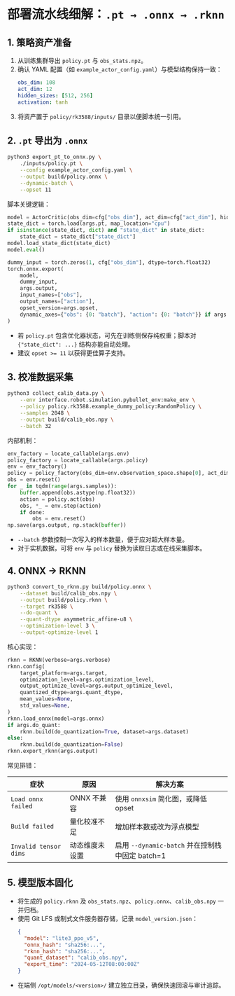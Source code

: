 # 部署流水线细解：`.pt → .onnx → .rknn`

## 1. 策略资产准备

1. 从训练集群导出 `policy.pt` 与 `obs_stats.npz`。
2. 确认 YAML 配置（如 `example_actor_config.yaml`）与模型结构保持一致：
   ```yaml
   obs_dim: 108
   act_dim: 12
   hidden_sizes: [512, 256]
   activation: tanh
   ```
3. 将资产置于 `policy/rk3588/inputs/` 目录以便脚本统一引用。

## 2. `.pt` 导出为 `.onnx`

```bash
python3 export_pt_to_onnx.py \
    ./inputs/policy.pt \
    --config example_actor_config.yaml \
    --output build/policy.onnx \
    --dynamic-batch \
    --opset 11
```

脚本关键逻辑：

```python
model = ActorCritic(obs_dim=cfg["obs_dim"], act_dim=cfg["act_dim"], hidden_sizes=cfg["hidden_sizes"], activation=cfg.get("activation", "tanh"))
state_dict = torch.load(args.pt, map_location="cpu")
if isinstance(state_dict, dict) and "state_dict" in state_dict:
    state_dict = state_dict["state_dict"]
model.load_state_dict(state_dict)
model.eval()

dummy_input = torch.zeros(1, cfg["obs_dim"], dtype=torch.float32)
torch.onnx.export(
    model,
    dummy_input,
    args.output,
    input_names=["obs"],
    output_names=["action"],
    opset_version=args.opset,
    dynamic_axes={"obs": {0: "batch"}, "action": {0: "batch"}} if args.dynamic_batch else None,
)
```

- 若 `policy.pt` 包含优化器状态，可先在训练侧保存纯权重；脚本对 `{"state_dict": ...}` 结构亦能自动处理。
- 建议 `opset >= 11` 以获得更佳算子支持。

## 3. 校准数据采集

```bash
python3 collect_calib_data.py \
    --env interface.robot.simulation.pybullet_env:make_env \
    --policy policy.rk3588.example_dummy_policy:RandomPolicy \
    --samples 2048 \
    --output build/calib_obs.npy \
    --batch 32
```

内部机制：

```python
env_factory = locate_callable(args.env)
policy_factory = locate_callable(args.policy)
env = env_factory()
policy = policy_factory(obs_dim=env.observation_space.shape[0], act_dim=env.action_space.shape[0])
obs = env.reset()
for _ in tqdm(range(args.samples)):
    buffer.append(obs.astype(np.float32))
    action = policy.act(obs)
    obs, *_ = env.step(action)
    if done:
        obs = env.reset()
np.save(args.output, np.stack(buffer))
```

- `--batch` 参数控制一次写入的样本数量，便于应对超大样本量。
- 对于实机数据，可将 `env` 与 `policy` 替换为读取日志或在线采集脚本。

## 4. ONNX → RKNN

```bash
python3 convert_to_rknn.py build/policy.onnx \
    --dataset build/calib_obs.npy \
    --output build/policy.rknn \
    --target rk3588 \
    --do-quant \
    --quant-dtype asymmetric_affine-u8 \
    --optimization-level 3 \
    --output-optimize-level 1
```

核心实现：

```python
rknn = RKNN(verbose=args.verbose)
rknn.config(
    target_platform=args.target,
    optimization_level=args.optimization_level,
    output_optimize_level=args.output_optimize_level,
    quantized_dtype=args.quant_dtype,
    mean_values=None,
    std_values=None,
)
rknn.load_onnx(model=args.onnx)
if args.do_quant:
    rknn.build(do_quantization=True, dataset=args.dataset)
else:
    rknn.build(do_quantization=False)
rknn.export_rknn(args.output)
```

常见排错：

| 症状 | 原因 | 解决方案 |
| --- | --- | --- |
| `Load onnx failed` | ONNX 不兼容 | 使用 `onnxsim` 简化图，或降低 opset | 
| `Build failed` | 量化校准不足 | 增加样本数或改为浮点模型 | 
| `Invalid tensor dims` | 动态维度未设置 | 启用 `--dynamic-batch` 并在控制栈中固定 batch=1 |

## 5. 模型版本固化

- 将生成的 `policy.rknn` 及 `obs_stats.npz`、`policy.onnx`、`calib_obs.npy` 一并归档。
- 使用 Git LFS 或制式文件服务器存储，记录 `model_version.json`：
  ```json
  {
    "model": "lite3_ppo_v5",
    "onnx_hash": "sha256:...",
    "rknn_hash": "sha256:...",
    "quant_dataset": "calib_obs.npy",
    "export_time": "2024-05-12T08:00:00Z"
  }
  ```
- 在端侧 `/opt/models/<version>/` 建立独立目录，确保快速回滚与审计追踪。

